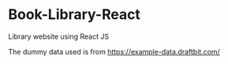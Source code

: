# Book-Library-React
Library website using React JS

The dummy data used is from https://example-data.draftbit.com/
